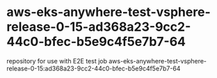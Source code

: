 # aws-eks-anywhere-test-vsphere-release-0-15-ad368a23-9cc2-44c0-bfec-b5e9c4f5e7b7-64
repository for use with E2E test job aws-eks-anywhere-test-vsphere-release-0-15:ad368a23-9cc2-44c0-bfec-b5e9c4f5e7b7-64
